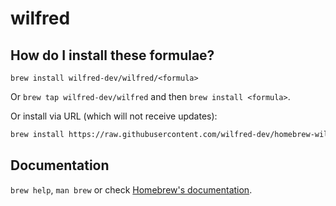 # wilfred

## How do I install these formulae?

`brew install wilfred-dev/wilfred/<formula>`

Or `brew tap wilfred-dev/wilfred` and then `brew install <formula>`.

Or install via URL (which will not receive updates):

```bash
brew install https://raw.githubusercontent.com/wilfred-dev/homebrew-wilfred/master/Formula/<formula>.rb
```

## Documentation

`brew help`, `man brew` or check [Homebrew's documentation](https://docs.brew.sh).
